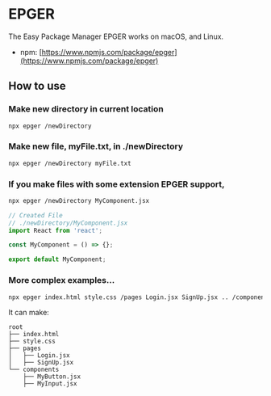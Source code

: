 # EPGER
The Easy Package Manager
EPGER works on macOS, and Linux.
- npm: [https://www.npmjs.com/package/epger](https://www.npmjs.com/package/epger)
## How to use
### Make new directory in current location
```bash
npx epger /newDirectory
```
### Make new file, myFile.txt, in ./newDirectory
```bash
npx epger /newDirectory myFile.txt
```
### If you make files with some extension EPGER support,
```bash
npx epger /newDirectory MyComponent.jsx
```
```jsx
// Created File
// ./newDirectory/MyComponent.jsx
import React from 'react';

const MyComponent = () => {};

export default MyComponent;
```
### More complex examples…
```bash
npx epger index.html style.css /pages Login.jsx SignUp.jsx .. /components MyButton.jsx MyInput.jsx
```
It can make:
```
root
├── index.html
├── style.css
├── pages
│   ├── Login.jsx
│   ├── SignUp.jsx
└── components
    ├── MyButton.jsx
    ├── MyInput.jsx
```
